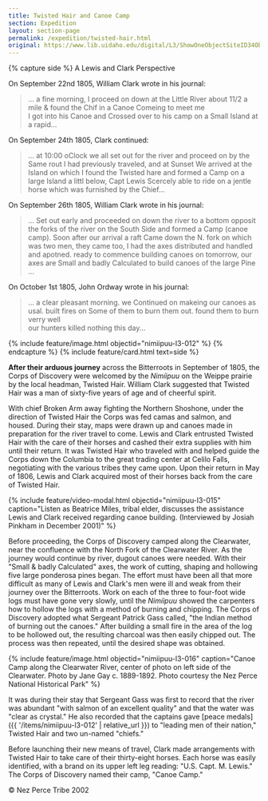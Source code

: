 ```yaml
---
title: Twisted Hair and Canoe Camp
section: Expedition
layout: section-page
permalink: /expedition/twisted-hair.html
original: https://www.lib.uidaho.edu/digital/L3/ShowOneObjectSiteID34ObjectID137.html
---
```


{% capture side %}
A Lewis and Clark Perspective

On September 22nd 1805, William Clark wrote in his journal:

> ... a fine morning, I proceed on down at the Little River about 11/2 a mile & found the Chif in a Canoe Comeing to meet me <br>I got into his Canoe and Crossed over to his camp on a Small Island at a rapid...

On September 24th 1805, Clark continued:

> ... at 10:00 oClock we all set out for the river and proceed on by the Same rout I had previously traveled, and at Sunset We arrived at the Island on which I found the Twisted hare and formed a Camp on a large Island a littl below, Capt Lewis Scercely able to ride on a jentle horse which was furnished by the Chief...

On September 26th 1805, William Clark wrote in his journal:

> ... Set out early and proceeded on down the river to a bottom opposit the forks of the river on the South Side and formed a Camp (canoe camp). Soon after our arrival a raft Came down the N. fork on which was two men, they came too, I had the axes distributed and handled and apotned. ready to commence building canoes on tomorrow, our axes are Small and badly Calculated to build canoes of the large Pine ...

On October 1st 1805, John Ordway wrote in his journal:

> ... a clear pleasant morning. we Continued on makeing our canoes as usal. built fires on Some of them to burn them out. found them to burn verry well <br>our hunters killed nothing this day...

{% include feature/image.html objectid="nimiipuu-l3-012" %}
{% endcapture %}
{% include feature/card.html text=side %}

**After their arduous journey** across the Bitterroots in September of 1805, the Corps of Discovery were welcomed by the _Nimíipuu_ on the Weippe prairie by the local headman, Twisted Hair. William Clark suggested that Twisted Hair was a man of sixty-five years of age and of cheerful spirit.

With chief Broken Arm away fighting the Northern Shoshone, under the direction of Twisted Hair the Corps was fed camas and salmon, and housed. During their stay, maps were drawn up and canoes made in preparation for the river travel to come. Lewis and Clark entrusted Twisted Hair with the care of their horses and cashed their extra supplies with him until their return. It was Twisted Hair who traveled with and helped guide the Corps down the Columbia to the great trading center at Celilo Falls, negotiating with the various tribes they came upon. Upon their return in May of 1806, Lewis and Clark acquired most of their horses back from the care of Twisted Hair.

{% include feature/video-modal.html objectid="nimiipuu-l3-015" caption="Listen as Beatrice Miles, tribal elder, discusses the assistance Lewis and Clark received regarding canoe building. (Interviewed by Josiah Pinkham in December 2001)" %}

Before proceeding, the Corps of Discovery camped along the Clearwater, near the confluence with the North Fork of the Clearwater River. As the journey would continue by river, dugout canoes were needed. With their "Small & badly Calculated" axes, the work of cutting, shaping and hollowing five large ponderosa pines began. The effort must have been all that more difficult as many of Lewis and Clark's men were ill and weak from their journey over the Bitterroots. Work on each of the three to four-foot wide logs must have gone very slowly, until the _Nimíipuu_ showed the carpenters how to hollow the logs with a method of burning and chipping. The Corps of Discovery adopted what Sergeant Patrick Gass called, "the Indian method of burning out the canoes." After building a small fire in the area of the log to be hollowed out, the resulting charcoal was then easily chipped out. The process was then repeated, until the desired shape was obtained.

{% include feature/image.html objectid="nimiipuu-l3-016" caption="Canoe Camp along the Clearwater River, center of photo on left side of the Clearwater. Photo by Jane Gay c. 1889-1892. Photo courtesy the Nez Perce National Historical Park" %}

It was during their stay that Sergeant Gass was first to record that the river was abundant "with salmon of an excellent quality" and that the water was "clear as crystal." He also recorded that the captains gave [peace medals]({{ '/items/nimiipuu-l3-012' | relative_url }}) to "leading men of their nation," Twisted Hair and two un-named "chiefs."

Before launching their new means of travel, Clark made arrangements with Twisted Hair to take care of their thirty-eight horses. Each horse was easily identified, with a brand on its upper left leg reading: "U.S. Capt. M. Lewis." The Corps of Discovery named their camp, "Canoe Camp."

© Nez Perce Tribe 2002
